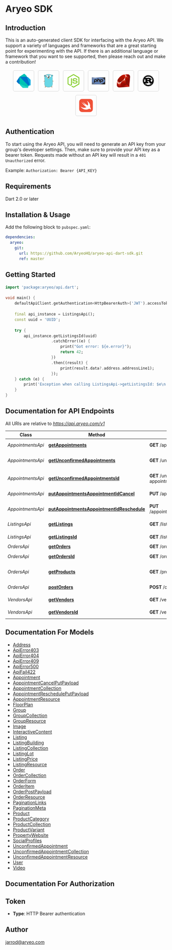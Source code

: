 # Aryeo SDK

## Introduction

This is an auto-generated client SDK for interfacing with the Aryeo API. We support a variety of languages and frameworks that are a great starting point for experimenting with the API. If there is an additional language or framework that you want to see supported, then please reach out and make a contribution!

<p align="center"> <a href="https://github.com/AryeoHQ/aryeo-api-dart-sdk"><img src="https://raw.githubusercontent.com/AryeoHQ/aryeo-api-docs/master/public/images/dart.svg" alt="Dart" width="44" style="padding:10px;border: 1px solid #d3d3d3;border-radius: 5px;margin:4px;"/></a> <a href="https://github.com/AryeoHQ/aryeo-api-go-sdk"><img src="https://raw.githubusercontent.com/AryeoHQ/aryeo-api-docs/master/public/images/go.svg" alt="Go" width="44" style="padding:10px;border: 1px solid #d3d3d3;border-radius: 5px;margin:4px;"/></a> <a href="https://github.com/AryeoHQ/aryeo-api-js-sdk"><img src="https://raw.githubusercontent.com/AryeoHQ/aryeo-api-docs/master/public/images/js.svg" alt="Node JS" width="44" style="padding:10px;border: 1px solid #d3d3d3;border-radius: 5px;margin:4px;"/></a> <a href="https://github.com/AryeoHQ/aryeo-api-php-sdk"><img src="https://raw.githubusercontent.com/AryeoHQ/aryeo-api-docs/master/public/images/php.svg" alt="PHP" width="44" style="padding:10px;border: 1px solid #d3d3d3;border-radius: 5px;margin:4px;"/></a> <a href="https://github.com/AryeoHQ/aryeo-api-ruby-sdk"><img src="https://raw.githubusercontent.com/AryeoHQ/aryeo-api-docs/master/public/images/ruby.svg" alt="Ruby" width="44" style="padding:10px;border: 1px solid #d3d3d3;border-radius: 5px;margin:4px;"/></a> <a href="https://github.com/AryeoHQ/aryeo-api-rust-sdk"><img src="https://raw.githubusercontent.com/AryeoHQ/aryeo-api-docs/master/public/images/rust.svg" alt="Rust" width="44" style="padding:10px;border: 1px solid #d3d3d3;border-radius: 5px;margin:4px;"/></a> <a href="https://github.com/AryeoHQ/aryeo-api-swift-sdk"><img src="https://raw.githubusercontent.com/AryeoHQ/aryeo-api-docs/master/public/images/swift.svg" alt="Swift" width="44" style="padding:10px;border: 1px solid #d3d3d3;border-radius: 5px;margin:4px;"/></a> </p>

## Authentication

To start using the Aryeo API, you will need to generate an API key from your group's developer settings. Then, make sure to provide your API key as a bearer token. Requests made without an API key will result in a `401 Unauthorized` error.

Example: `Authorization: Bearer {API_KEY}`

## Requirements

Dart 2.0 or later

## Installation & Usage

Add the following block to `pubspec.yaml`:

```yaml
dependencies:
  aryeo:
    git:
      url: https://github.com/AryeoHQ/aryeo-api-dart-sdk.git
      ref: master
```      

## Getting Started

```dart
import 'package:aryeo/api.dart';

void main() {
    defaultApiClient.getAuthentication<HttpBearerAuth>('JWT').accessToken = 'API_KEY';

    final api_instance = ListingsApi();
    const uuid = 'UUID';

    try {
        api_instance.getListingsId(uuid)                    
                    .catchError((e) {
                        print("Got error: ${e.error}");
                        return 42;
                    })
                    .then((result) {
                        print(result.data?.address.addressLine1);
                    });                                                                    
    } catch (e) {
        print('Exception when calling ListingsApi->getListingsId: $e\n');
    }   
}
```

## Documentation for API Endpoints

All URIs are relative to *https://api.aryeo.com/v1*

Class | Method | HTTP request | Description
------------ | ------------- | ------------- | -------------
*AppointmentsApi* | [**getAppointments**](doc//AppointmentsApi.md#getappointments) | **GET** /appointments | List all appointments.
*AppointmentsApi* | [**getUnconfirmedAppointments**](doc//AppointmentsApi.md#getunconfirmedappointments) | **GET** /unconfirmed-appointments | List all unconfirmed appointments.
*AppointmentsApi* | [**getUnconfirmedAppointmentsId**](doc//AppointmentsApi.md#getunconfirmedappointmentsid) | **GET** /unconfirmed-appointments/{unconfirmed_appointment_id} | Retrieve an unconfirmed appointment.
*AppointmentsApi* | [**putAppointmentsAppointmentIdCancel**](doc//AppointmentsApi.md#putappointmentsappointmentidcancel) | **PUT** /appointments/{appointment_id}/cancel | Cancel an appointment.
*AppointmentsApi* | [**putAppointmentsAppointmentIdReschedule**](doc//AppointmentsApi.md#putappointmentsappointmentidreschedule) | **PUT** /appointments/{appointment_id}/reschedule | Reschedule an appointment.
*ListingsApi* | [**getListings**](doc//ListingsApi.md#getlistings) | **GET** /listings | List all listings.
*ListingsApi* | [**getListingsId**](doc//ListingsApi.md#getlistingsid) | **GET** /listings/{listing_id} | Retrieve a listing.
*OrdersApi* | [**getOrders**](doc//OrdersApi.md#getorders) | **GET** /orders | List all orders.
*OrdersApi* | [**getOrdersId**](doc//OrdersApi.md#getordersid) | **GET** /orders/{order_id} | Retrieve an order.
*OrdersApi* | [**getProducts**](doc//OrdersApi.md#getproducts) | **GET** /products | Get products available to a group.
*OrdersApi* | [**postOrders**](doc//OrdersApi.md#postorders) | **POST** /orders | Create an order.
*VendorsApi* | [**getVendors**](doc//VendorsApi.md#getvendors) | **GET** /vendors | List all vendors.
*VendorsApi* | [**getVendorsId**](doc//VendorsApi.md#getvendorsid) | **GET** /vendors/{vendor_id} | Retrieve a vendor.


## Documentation For Models

 - [Address](doc//Address.md)
 - [ApiError403](doc//ApiError403.md)
 - [ApiError404](doc//ApiError404.md)
 - [ApiError409](doc//ApiError409.md)
 - [ApiError500](doc//ApiError500.md)
 - [ApiFail422](doc//ApiFail422.md)
 - [Appointment](doc//Appointment.md)
 - [AppointmentCancelPutPayload](doc//AppointmentCancelPutPayload.md)
 - [AppointmentCollection](doc//AppointmentCollection.md)
 - [AppointmentReschedulePutPayload](doc//AppointmentReschedulePutPayload.md)
 - [AppointmentResource](doc//AppointmentResource.md)
 - [FloorPlan](doc//FloorPlan.md)
 - [Group](doc//Group.md)
 - [GroupCollection](doc//GroupCollection.md)
 - [GroupResource](doc//GroupResource.md)
 - [Image](doc//Image.md)
 - [InteractiveContent](doc//InteractiveContent.md)
 - [Listing](doc//Listing.md)
 - [ListingBuilding](doc//ListingBuilding.md)
 - [ListingCollection](doc//ListingCollection.md)
 - [ListingLot](doc//ListingLot.md)
 - [ListingPrice](doc//ListingPrice.md)
 - [ListingResource](doc//ListingResource.md)
 - [Order](doc//Order.md)
 - [OrderCollection](doc//OrderCollection.md)
 - [OrderForm](doc//OrderForm.md)
 - [OrderItem](doc//OrderItem.md)
 - [OrderPostPayload](doc//OrderPostPayload.md)
 - [OrderResource](doc//OrderResource.md)
 - [PaginationLinks](doc//PaginationLinks.md)
 - [PaginationMeta](doc//PaginationMeta.md)
 - [Product](doc//Product.md)
 - [ProductCategory](doc//ProductCategory.md)
 - [ProductCollection](doc//ProductCollection.md)
 - [ProductVariant](doc//ProductVariant.md)
 - [PropertyWebsite](doc//PropertyWebsite.md)
 - [SocialProfiles](doc//SocialProfiles.md)
 - [UnconfirmedAppointment](doc//UnconfirmedAppointment.md)
 - [UnconfirmedAppointmentCollection](doc//UnconfirmedAppointmentCollection.md)
 - [UnconfirmedAppointmentResource](doc//UnconfirmedAppointmentResource.md)
 - [User](doc//User.md)
 - [Video](doc//Video.md)


## Documentation For Authorization


## Token

- **Type**: HTTP Bearer authentication


## Author

jarrod@aryeo.com
